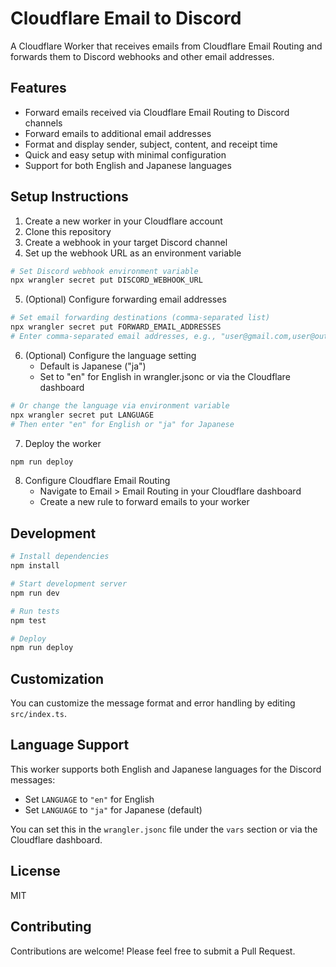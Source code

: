 # Cloudflare Email to Discord

A Cloudflare Worker that receives emails from Cloudflare Email Routing and forwards them to Discord webhooks and other email addresses.

## Features

- Forward emails received via Cloudflare Email Routing to Discord channels
- Forward emails to additional email addresses
- Format and display sender, subject, content, and receipt time
- Quick and easy setup with minimal configuration
- Support for both English and Japanese languages

## Setup Instructions

1. Create a new worker in your Cloudflare account
2. Clone this repository
3. Create a webhook in your target Discord channel
4. Set up the webhook URL as an environment variable

```bash
# Set Discord webhook environment variable
npx wrangler secret put DISCORD_WEBHOOK_URL
```

5. (Optional) Configure forwarding email addresses

```bash
# Set email forwarding destinations (comma-separated list)
npx wrangler secret put FORWARD_EMAIL_ADDRESSES
# Enter comma-separated email addresses, e.g., "user@gmail.com,user@outlook.com"
```

6. (Optional) Configure the language setting
   - Default is Japanese ("ja")
   - Set to "en" for English in wrangler.jsonc or via the Cloudflare dashboard

```bash
# Or change the language via environment variable
npx wrangler secret put LANGUAGE
# Then enter "en" for English or "ja" for Japanese
```

7. Deploy the worker

```bash
npm run deploy
```

8. Configure Cloudflare Email Routing
   - Navigate to Email > Email Routing in your Cloudflare dashboard
   - Create a new rule to forward emails to your worker

## Development

```bash
# Install dependencies
npm install

# Start development server
npm run dev

# Run tests
npm test

# Deploy
npm run deploy
```

## Customization

You can customize the message format and error handling by editing `src/index.ts`.

## Language Support

This worker supports both English and Japanese languages for the Discord messages:

- Set `LANGUAGE` to `"en"` for English
- Set `LANGUAGE` to `"ja"` for Japanese (default)

You can set this in the `wrangler.jsonc` file under the `vars` section or via the Cloudflare dashboard.

## License

MIT

## Contributing

Contributions are welcome! Please feel free to submit a Pull Request.
